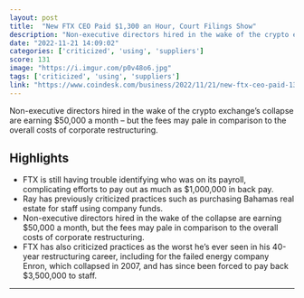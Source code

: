 ```yaml
---
layout: post
title:  "New FTX CEO Paid $1,300 an Hour, Court Filings Show"
description: "Non-executive directors hired in the wake of the crypto exchange’s collapse are earning $50,000 a month – but the fees may pale in comparison to the overall costs of corporate restructuring."
date: "2022-11-21 14:09:02"
categories: ['criticized', 'using', 'suppliers']
score: 131
image: "https://i.imgur.com/p0v48o6.jpg"
tags: ['criticized', 'using', 'suppliers']
link: "https://www.coindesk.com/business/2022/11/21/new-ftx-ceo-paid-1300-an-hour-court-filings-show/"
---
```


Non-executive directors hired in the wake of the crypto exchange’s collapse are earning $50,000 a month – but the fees may pale in comparison to the overall costs of corporate restructuring.

## Highlights

- FTX is still having trouble identifying who was on its payroll, complicating efforts to pay out as much as $1,000,000 in back pay.
- Ray has previously criticized practices such as purchasing Bahamas real estate for staff using company funds.
- Non-executive directors hired in the wake of the collapse are earning $50,000 a month, but the fees may pale in comparison to the overall costs of corporate restructuring.
- FTX has also criticized practices as the worst he’s ever seen in his 40-year restructuring career, including for the failed energy company Enron, which collapsed in 2007, and has since been forced to pay back $3,500,000 to staff.

---
